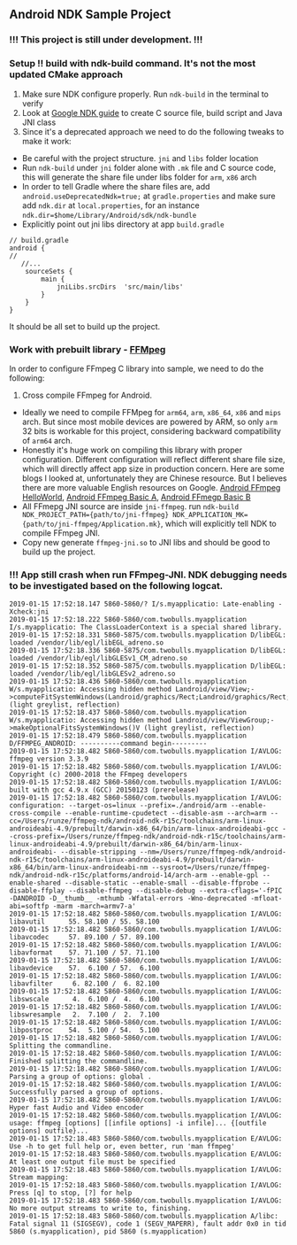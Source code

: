 ## Android NDK Sample Project
### !!! This project is still under development. !!!
### Setup !! build with ndk-build command. It's not the most updated CMake approach
1. Make sure NDK configure properly. Run `ndk-build` in the terminal to verify
2. Look at [Google NDK guide](https://developer.android.com/ndk/samples/sample_hellojni) to create C source file, build script and Java JNI class
3. Since it's a deprecated approach we need to do the following tweaks to make it work:
- Be careful with the project structure. `jni` and `libs` folder location
- Run `ndk-build` under `jni` folder alone with `.mk` file and C source code, this will generate the share file under libs folder for `arm`, `x86` arch
- In order to tell Gradle where the share files are, add `android.useDeprecatedNdk=true;` at `gradle.properties` and make sure add `ndk.dir` at `local.properties`, for an instance `ndk.dir=$home/Library/Android/sdk/ndk-bundle`
- Explicitly point out jni libs directory at app `build.gradle`
```
// build.gradle
android {
//
   //...
    sourceSets {
        main {
            jniLibs.srcDirs  'src/main/libs'
        }
    }
}    
```

It should be all set to build up the project.

### Work with prebuilt library - [FFMpeg](https://ffmpeg.org/)
In order to configure FFmpeg C library into sample, we need to do the following:
1. Cross compile FFmpeg for Android.
- Ideally we need to compile FFMpeg for `arm64`, `arm`, `x86_64`, `x86` and `mips` arch. But since most mobile devices
are powered by ARM, so only `arm` 32 bits is workable for this project, considering backward compatibility of `arm64` arch.
- Honestly it's huge work on compiling this library with proper configuration. Different configuration will reflect different share file size, which will directly affect app size in production concern. Here are some blogs I looked at, unfortunately they are Chinese resource. But I believes there are more valuable English resources on Google.
[Android FFmpeg HelloWorld](https://blog.csdn.net/leixiaohua1020/article/details/47008825),
[Android FFmpeg Basic A](https://blog.csdn.net/yhaolpz/article/details/76408829),
[Android FFmegp Basic B](https://www.jianshu.com/p/6e556d336b1d)
- All FFmepg JNI source are inside `jni-ffmpeg`. run `ndk-build NDK_PROJECT_PATH={path/to/jni-ffmpeg} NDK_APPLICATION_MK={path/to/jni-ffmpeg/Application.mk}`, which will explicitly tell
NDK to compile FFmpeg JNI.
- Copy new generate `ffmpeg-jni.so` to JNI libs and should be good to build up the project.

### !!! App still crash when run FFmpeg-JNI. NDK debugging needs to be investigated based on the following logcat.
```
2019-01-15 17:52:18.147 5860-5860/? I/s.myapplicatio: Late-enabling -Xcheck:jni
2019-01-15 17:52:18.222 5860-5860/com.twobulls.myapplication I/s.myapplicatio: The ClassLoaderContext is a special shared library.
2019-01-15 17:52:18.331 5860-5875/com.twobulls.myapplication D/libEGL: loaded /vendor/lib/egl/libEGL_adreno.so
2019-01-15 17:52:18.336 5860-5875/com.twobulls.myapplication D/libEGL: loaded /vendor/lib/egl/libGLESv1_CM_adreno.so
2019-01-15 17:52:18.352 5860-5875/com.twobulls.myapplication D/libEGL: loaded /vendor/lib/egl/libGLESv2_adreno.so
2019-01-15 17:52:18.436 5860-5860/com.twobulls.myapplication W/s.myapplicatio: Accessing hidden method Landroid/view/View;->computeFitSystemWindows(Landroid/graphics/Rect;Landroid/graphics/Rect;)Z (light greylist, reflection)
2019-01-15 17:52:18.437 5860-5860/com.twobulls.myapplication W/s.myapplicatio: Accessing hidden method Landroid/view/ViewGroup;->makeOptionalFitsSystemWindows()V (light greylist, reflection)
2019-01-15 17:52:18.479 5860-5860/com.twobulls.myapplication D/FFMPEG_ANDROID: ----------command begin---------
2019-01-15 17:52:18.482 5860-5860/com.twobulls.myapplication I/AVLOG: ffmpeg version 3.3.9
2019-01-15 17:52:18.482 5860-5860/com.twobulls.myapplication I/AVLOG:  Copyright (c) 2000-2018 the FFmpeg developers
2019-01-15 17:52:18.482 5860-5860/com.twobulls.myapplication I/AVLOG:   built with gcc 4.9.x (GCC) 20150123 (prerelease)
2019-01-15 17:52:18.482 5860-5860/com.twobulls.myapplication I/AVLOG:   configuration: --target-os=linux --prefix=./android/arm --enable-cross-compile --enable-runtime-cpudetect --disable-asm --arch=arm --cc=/Users/runze/ffmpeg-ndk/android-ndk-r15c/toolchains/arm-linux-androideabi-4.9/prebuilt/darwin-x86_64/bin/arm-linux-androideabi-gcc --cross-prefix=/Users/runze/ffmpeg-ndk/android-ndk-r15c/toolchains/arm-linux-androideabi-4.9/prebuilt/darwin-x86_64/bin/arm-linux-androideabi- --disable-stripping --nm=/Users/runze/ffmpeg-ndk/android-ndk-r15c/toolchains/arm-linux-androideabi-4.9/prebuilt/darwin-x86_64/bin/arm-linux-androideabi-nm --sysroot=/Users/runze/ffmpeg-ndk/android-ndk-r15c/platforms/android-14/arch-arm --enable-gpl --enable-shared --disable-static --enable-small --disable-ffprobe --disable-ffplay --disable-ffmpeg --disable-debug --extra-cflags='-fPIC -DANDROID -D__thumb__ -mthumb -Wfatal-errors -Wno-deprecated -mfloat-abi=softfp -marm -march=armv7-a'
2019-01-15 17:52:18.482 5860-5860/com.twobulls.myapplication I/AVLOG:   libavutil      55. 58.100 / 55. 58.100
2019-01-15 17:52:18.482 5860-5860/com.twobulls.myapplication I/AVLOG:   libavcodec     57. 89.100 / 57. 89.100
2019-01-15 17:52:18.482 5860-5860/com.twobulls.myapplication I/AVLOG:   libavformat    57. 71.100 / 57. 71.100
2019-01-15 17:52:18.482 5860-5860/com.twobulls.myapplication I/AVLOG:   libavdevice    57.  6.100 / 57.  6.100
2019-01-15 17:52:18.482 5860-5860/com.twobulls.myapplication I/AVLOG:   libavfilter     6. 82.100 /  6. 82.100
2019-01-15 17:52:18.482 5860-5860/com.twobulls.myapplication I/AVLOG:   libswscale      4.  6.100 /  4.  6.100
2019-01-15 17:52:18.482 5860-5860/com.twobulls.myapplication I/AVLOG:   libswresample   2.  7.100 /  2.  7.100
2019-01-15 17:52:18.482 5860-5860/com.twobulls.myapplication I/AVLOG:   libpostproc    54.  5.100 / 54.  5.100
2019-01-15 17:52:18.482 5860-5860/com.twobulls.myapplication I/AVLOG: Splitting the commandline.
2019-01-15 17:52:18.482 5860-5860/com.twobulls.myapplication I/AVLOG: Finished splitting the commandline.
2019-01-15 17:52:18.482 5860-5860/com.twobulls.myapplication I/AVLOG: Parsing a group of options: global .
2019-01-15 17:52:18.482 5860-5860/com.twobulls.myapplication I/AVLOG: Successfully parsed a group of options.
2019-01-15 17:52:18.482 5860-5860/com.twobulls.myapplication I/AVLOG: Hyper fast Audio and Video encoder
2019-01-15 17:52:18.482 5860-5860/com.twobulls.myapplication I/AVLOG: usage: ffmpeg [options] [[infile options] -i infile]... {[outfile options] outfile}...
2019-01-15 17:52:18.483 5860-5860/com.twobulls.myapplication E/AVLOG: Use -h to get full help or, even better, run 'man ffmpeg'
2019-01-15 17:52:18.483 5860-5860/com.twobulls.myapplication E/AVLOG: At least one output file must be specified
2019-01-15 17:52:18.483 5860-5860/com.twobulls.myapplication I/AVLOG: Stream mapping:
2019-01-15 17:52:18.483 5860-5860/com.twobulls.myapplication I/AVLOG: Press [q] to stop, [?] for help
2019-01-15 17:52:18.483 5860-5860/com.twobulls.myapplication I/AVLOG: No more output streams to write to, finishing.
2019-01-15 17:52:18.483 5860-5860/com.twobulls.myapplication A/libc: Fatal signal 11 (SIGSEGV), code 1 (SEGV_MAPERR), fault addr 0x0 in tid 5860 (s.myapplication), pid 5860 (s.myapplication)
```
